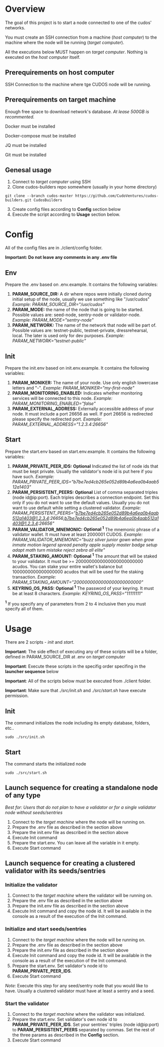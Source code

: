 # Overview

The goal of this project is to start a node connected to one of the cudos' networks.

You must create an SSH connection from a machine (<em>host computer</em>) to the machine where the node will be running (<em>target computer</em>).

All the executions below MUST happen on <em>target computer</em>. Nothing is executed on the <em>host computer</em> itself.

## Prerequirements on host computer

SSH Connection to the machine where tge CUDOS node will be running.

## Prerequirements on target machine

Enough free space to download network's database. <em>At lease 500GB is recommented.</em>

Docker must be installed

Docker-compose must be installed

JQ must be installed

Git must be installed

## Genesal usage

1. Connect to <em>target computer</em> using SSH
1. Clone cudos-builders repo somewhere (usually in your home directory)
```
git clone --branch cudos-master https://github.com/CudoVentures/cudos-builders.git CudosBuilders
```
3. Create config files according to **Config** section below
1. Execute the script according to **Usage** section below.

# Config

All of the config files are in ./client/config folder.

**Important: Do not leave any comments in any .env file**

## Env

Prepare the .env based on .env.example. It contains the following variables:

1. **PARAM_SOURCE_DIR:** A dir where repos were initially cloned during initial setup of the node, usually we use something like "/usr/cudos" <em>Example: PARAM_SOURCE_DIR="/usr/cudos"</em>
1. **PARAM_MODE:** the name of the node that is going to be started. Possible values are: seed-node, sentry-node or validator-node. <em>Example: PARAM_MODE="sentry-node"</em>
1. **PARAM_NETWORK:** The name of the network that node will be part of. Possible values are: testnet-public, testnet-private, dressrehearsal, local. The later is used only for dev purposes. <em>Example: PARAM_NETWORK="testnet-public"</em>

## Init

Prepare the init.env based on init.env.example. It contains the following variables:

1. **PARAM_MONIKER:** The name of your node. Use only english lowercase letters and "-". <em>Example: PARAM_MONIKER="my-first-node"</em>
1. **PARAM_MONITORING_ENABLED:** Indicates whether monitoring services will be connected to this node. <em>Example: PARAM_MONITORING_ENABLED="false"</em>
1. **PARAM_EXTERNAL_ADDRESS:** Externally accessible address of your node. It must include a port 26656 as well. If port 26656 is redirected please specify the redirected port. <em>Example: PARAM_EXTERNAL_ADDRESS="1.2.3.4:26656"</em>

## Start

Prepare the start.env based on start.env.example. It contains the following variables:

1. **PARAM_PRIVATE_PEER_IDS:** **Optional** Indicated the list of node ids that must be kept private. Usually the validator's node id is put here if you have such. <em>Example: PARAM_PRIVATE_PEER_IDS="b7be7ed4cb265e052d89b4a6ea0b4aab512a1403"</em>
1. **PARAM_PERSISTENT_PEERS:** **Optional** List of comma separated triples (node id@ip:port). Each triples describes a connection endpoint. Set this only if you do not want to use the default values. Usually you do not want to use default while setting a clustered validator. <em>Example: PARAM_PERSISTENT_PEERS="b7be7ed4cb265e052d89b4a6ea0b4aab512a1403@1.2.3.4:26656,b7be7ed4cb265e052d89b4a6ea0b4aab512a1403@1.2.3.4:26656"</em>
1. **PARAM_VALIDATOR_MNEMONIC:** **Optional <sup>1</sup>** The mnemonic phrase of a validator wallet. It must have at least 2000001 CUDOS. <em>Example: PARAM_VALIDATOR_MNEMONIC="buzz silver junior gown when grow inmate motion legend spread penalty apple supply master badge setup adapt math turn mistake reject zebra all elite"</em>
1. **PARAM_STAKING_AMOUNT:** **Optional <sup>1</sup>** The amount that will be staked to your validator. It must be >= 2000000000000000000000000 acudos. You can stake your entire wallet's balance but 1000000000000000000 acudos that will be used for the staking transaction. <em>Example: PARAM_STAKING_AMOUNT="2000000000000000000000000"</em>
1. **KEYRING_OS_PASS:** **Optional <sup>1</sup>** The password of your keyring. It must be at least 8 characters. <em>Example: KEYRING_OS_PASS="11111111"</em>

**<sup>1</sup>** If you specify any of parameters from 2 to 4 inclusive then you must specify all of them.

# Usage

There are 2 scripts - <em>init</em> and <em>start</em>.

**Important**: The side effect of executing any of these scripts will be a folder, defined in PARAM_SOURCE_DIR at .env on <em>target computer</em>

**Important**: Execute these scripts in the specifig order specifing in the **launcher sequence** below

**Important**: All of the scripts below must be executed from ./client folder.

**Important**: Make sure that <em>./src/init.sh</em> and <em>./src/start.sh</em> have execute permission. 

## Init

The command initializes the node including its empty database, folders, etc..
```
sudo ./src/init.sh
```
## Start

The command starts the initialized node
```
sudo ./src/start.sh
```

## Launch sequence for creating a standalone node of any type

<em>Best for: Users that do not plan to have a validator or for a single validator node without seeds/sentries </em>

1. Connect to the <em>target machine</em> where the node will be running on.
1. Prepare the .env file as described in the section above
1. Prepare the init.env file as described in the section above
1. Execute Init command
1. Prepare the start.env. You can leave all the variable in it empty. 
1. Execute Start command

## Launch sequence for creating a clustered validator with its seeds/sentries

### Initialize the validator

1. Connect to the <em>target machine</em> where the validator will be running on.
1. Prepare the .env file as described in the section above
1. Prepare the init.env file as described in the section above
1. Execute Init command and copy the node id. It will be available in the console as a result of the execution of the Init command.

### Initialize and start seeds/sentries

1. Connect to the <em>target machine</em> where the node will be running on.
1. Prepare the .env file as described in the section above
1. Prepare the init.env file as described in the section above
1. Execute Init command and copy the node id. It will be available in the console as a result of the execution of the Init command.
1. Prepare the start.env. Set validator's node id to **PARAM_PRIVATE_PEER_IDS**.
1. Execute Start command

<em>Note:</em> Execute this step for any seed/sentry node that you would like to have. Usually a clustered validator must have at least a sentry and a seed.

### Start the validator

1. Connect to the <em>target machine</em> where the validator was initialized.
1. Prepare the start.env. Set validator's own node id to **PARAM_PRIVATE_PEER_IDS**. Set your sentries' triples (node id@ip:port) to **PARAM_PERSISTENT_PEERS** separated by commas. Set the rest of the three params as described in the **Config** section.
1. Execute Start command
